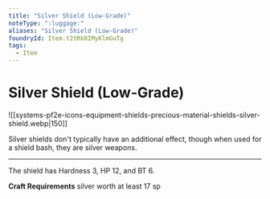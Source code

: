 ```yaml
---
title: "Silver Shield (Low-Grade)"
noteType: ":luggage:"
aliases: "Silver Shield (Low-Grade)"
foundryId: Item.t2tRk0IMyKlmGuTg
tags:
  - Item
---
```


# Silver Shield (Low-Grade)
![[systems-pf2e-icons-equipment-shields-precious-material-shields-silver-shield.webp|150]]

Silver shields don't typically have an additional effect, though when used for a shield bash, they are silver weapons.

* * *

The shield has Hardness 3, HP 12, and BT 6.

**Craft Requirements** silver worth at least 17 sp
